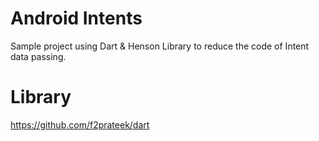 # Android Intents
Sample project using Dart &amp; Henson Library to reduce the code of Intent data passing.

# Library
https://github.com/f2prateek/dart
